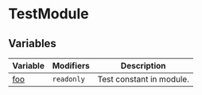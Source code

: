 # TestModule

## Variables

| Variable                                              | Modifiers             | Description              |
| ----------------------------------------------------- | --------------------- | ------------------------ |
| [foo](docs/simple-suite-test/testmodule-foo-variable) | <code>readonly</code> | Test constant in module. |
